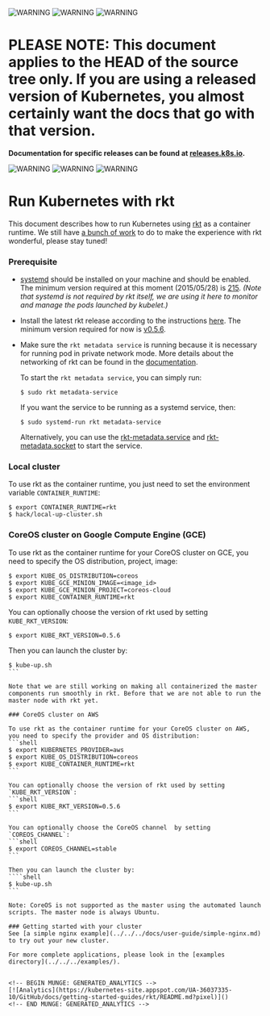 <!-- BEGIN MUNGE: UNVERSIONED_WARNING -->

<!-- BEGIN STRIP_FOR_RELEASE -->

![WARNING](http://kubernetes.io/img/warning.png)
![WARNING](http://kubernetes.io/img/warning.png)
![WARNING](http://kubernetes.io/img/warning.png)

<h1>PLEASE NOTE: This document applies to the HEAD of the source
tree only. If you are using a released version of Kubernetes, you almost
certainly want the docs that go with that version.</h1>

<strong>Documentation for specific releases can be found at
[releases.k8s.io](http://releases.k8s.io).</strong>

![WARNING](http://kubernetes.io/img/warning.png)
![WARNING](http://kubernetes.io/img/warning.png)
![WARNING](http://kubernetes.io/img/warning.png)

<!-- END STRIP_FOR_RELEASE -->

<!-- END MUNGE: UNVERSIONED_WARNING -->
# Run Kubernetes with rkt

This document describes how to run Kubernetes using [rkt](https://github.com/coreos/rkt) as a container runtime.
We still have [a bunch of work](https://github.com/GoogleCloudPlatform/kubernetes/issues/8262) to do to make the experience with rkt wonderful, please stay tuned!

### **Prerequisite**

- [systemd](http://www.freedesktop.org/wiki/Software/systemd/) should be installed on your machine and should be enabled. The minimum version required at this moment (2015/05/28) is [215](http://lists.freedesktop.org/archives/systemd-devel/2014-July/020903.html).
  *(Note that systemd is not required by rkt itself, we are using it here to monitor and manage the pods launched by kubelet.)*

- Install the latest rkt release according to the instructions [here](https://github.com/coreos/rkt).
  The minimum version required for now is [v0.5.6](https://github.com/coreos/rkt/releases/tag/v0.5.6).

- Make sure the `rkt metadata service` is running because it is necessary for running pod in private network mode.
  More details about the networking of rkt can be found in the [documentation](https://github.com/coreos/rkt/blob/master/Documentation/networking.md).

  To start the `rkt metadata service`, you can simply run:
  ```shell
  $ sudo rkt metadata-service
  ```

  If you want the service to be running as a systemd service, then:
  ```shell
  $ sudo systemd-run rkt metadata-service
  ```
  Alternatively, you can use the [rkt-metadata.service](https://github.com/coreos/rkt/blob/master/dist/init/systemd/rkt-metadata.service) and [rkt-metadata.socket](https://github.com/coreos/rkt/blob/master/dist/init/systemd/rkt-metadata.socket) to start the service.


### Local cluster

To use rkt as the container runtime, you just need to set the environment variable `CONTAINER_RUNTIME`:
```shell
$ export CONTAINER_RUNTIME=rkt
$ hack/local-up-cluster.sh
```

### CoreOS cluster on Google Compute Engine (GCE)

To use rkt as the container runtime for your CoreOS cluster on GCE, you need to specify the OS distribution, project, image:
```shell
$ export KUBE_OS_DISTRIBUTION=coreos
$ export KUBE_GCE_MINION_IMAGE=<image_id>
$ export KUBE_GCE_MINION_PROJECT=coreos-cloud
$ export KUBE_CONTAINER_RUNTIME=rkt
```

You can optionally choose the version of rkt used by setting `KUBE_RKT_VERSION`:
```shell
$ export KUBE_RKT_VERSION=0.5.6
```

Then you can launch the cluster by:
````shell
$ kube-up.sh
```

Note that we are still working on making all containerized the master components run smoothly in rkt. Before that we are not able to run the master node with rkt yet.

### CoreOS cluster on AWS

To use rkt as the container runtime for your CoreOS cluster on AWS, you need to specify the provider and OS distribution:
```shell
$ export KUBERNETES_PROVIDER=aws
$ export KUBE_OS_DISTRIBUTION=coreos
$ export KUBE_CONTAINER_RUNTIME=rkt
```

You can optionally choose the version of rkt used by setting `KUBE_RKT_VERSION`:
```shell
$ export KUBE_RKT_VERSION=0.5.6
```

You can optionally choose the CoreOS channel  by setting `COREOS_CHANNEL`:
```shell
$ export COREOS_CHANNEL=stable
```

Then you can launch the cluster by:
````shell
$ kube-up.sh
```

Note: CoreOS is not supported as the master using the automated launch
scripts. The master node is always Ubuntu.

### Getting started with your cluster
See [a simple nginx example](../../../docs/user-guide/simple-nginx.md) to try out your new cluster.

For more complete applications, please look in the [examples directory](../../../examples/).


<!-- BEGIN MUNGE: GENERATED_ANALYTICS -->
[![Analytics](https://kubernetes-site.appspot.com/UA-36037335-10/GitHub/docs/getting-started-guides/rkt/README.md?pixel)]()
<!-- END MUNGE: GENERATED_ANALYTICS -->
